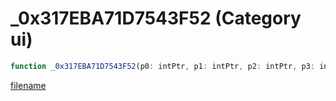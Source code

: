 # _0x317EBA71D7543F52 (Category ui)

```js
function _0x317EBA71D7543F52(p0: intPtr, p1: intPtr, p2: intPtr, p3: intPtr): Array
```

[filename](_0x317EBA71D7543F52_m.md ':include')